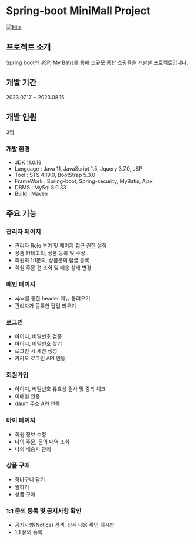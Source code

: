# Spring-boot MiniMall Project

[![Hits](https://hits.sh/github.com/hakGuenLee/TeamProject.svg)](https://hits.sh/github.com/hakGuenLee/TeamProject/)

## 프로젝트 소개
Spring boot와 JSP, My Batis를 통해 소규모 종합 쇼핑몰을 개발한 프로젝트입니다.

## 개발 기간
2023.07.17 ~ 2023.08.15

## 개발 인원
3명

### 개발 환경
- JDK 11.0.18
- Language : Java 11, JavaScript 1.5, Jquery 3.7.0, JSP 
- Tool : STS 4.19.0, BootStrap 5.3.0
- FrameWork : Spring-boot, Spring-security, MyBatis, Ajax 
- DBMS : MySql 8.0.33
- Build : Maven

## 주요 기능 
### 관리자 페이지
- 관리자 Role 부여 및 페이지 접근 권한 설정
- 상품 카테고리, 상품 등록 및 수정 
- 회원의 1:1문의, 상품문의 답글 등록
- 회원 주문 건 조회 및 배송 상태 변경 

### 메인 페이지
- ajax를 통한 header 메뉴 불러오기
- 관리자가 등록한 팝업 띄우기

### 로그인 
- 아이디, 비밀번호 검증
- 아이디, 비밀번호 찾기
- 로그인 시 세션 생성
- 카카오 로그인 API 연동

### 회원가입
- 아이디, 비밀번호 유효성 검사 및 중복 체크
- 이메일 인증
- daum 주소 API 연동

### 마이 페이지
- 회원 정보 수정
- 나의 주문, 문의 내역 조회
- 나의 배송지 관리

### 상품 구매
- 장바구니 담기
- 찜하기
- 상품 구매

### 1:1 문의 등록 및 공지사항 확인
- 공지사항(Notice) 검색, 상세 내용 확인 게시판
- 1:1 문의 등록
  




